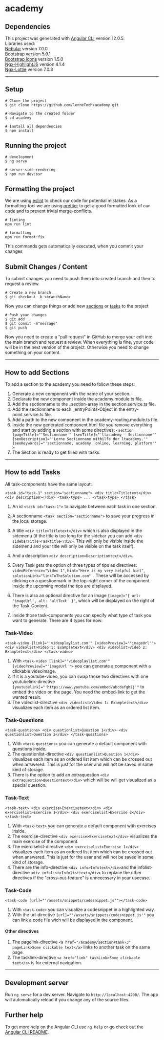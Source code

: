 # academy

## Dependencies

This project was generated with [Angular CLI](https://github.com/angular/angular-cli) version 12.0.5.  
Libraries used:  
[Nebular](https://akveo.github.io/nebular/) version 7.0.0  
[Bootstrap](https://getbootstrap.com/) version 5.0.1  
[Bootstrap Icons](https://icons.getbootstrap.com/) version 1.5.0  
[Ngx-HighlightJS](https://www.npmjs.com/package/ngx-highlightjs) version 4.1.4  
[Ngx-Lottie](https://www.npmjs.com/package/ngx-lottie) version 7.0.3

---

## Setup

```
# Clone the project
$ git clone https://github.com/lenneTech/academy.git

# Navigate to the created folder
$ cd academy

# Install all dependencies
$ npm install
```

## Running the project

```
# development
$ ng serve

# server-side rendering
$ npm run dev:ssr
```

## Formatting the project

We are using [eslint](https://www.npmjs.com/package/eslint) to check our code for potential mistakes.
As a formatting-tool we are using [prettier](https://www.npmjs.com/package/prettier) to get a good formatted look of our code and to prevent trivial merge-conflicts.

```
# linting
npm run lint

# formatting
npm run format:fix
```

This commands gets automatically executed, when you commit your changes

## Submit Changes / Content

To submit changes you need to push them into created branch and then to request a review.

```
# Create a new branch
$ git checkout -b <branchName>
```

Now you can change things or add new [sections](#How-to-add-Sections) or [tasks](#How-to-add-Tasks) to the project

```
# Push your changes
$ git add .
$ git commit -m"message"
$ git push
```

Now you need to create a "pull request" in GitHub to merge your edit into the main branch and request a review.
When everything is fine, your code will be in the next version of the project. Otherwise you need to change something on your content.

---

## How to add Sections

To add a section to the academy you need to follow these steps:

1. Generate a new component with the name of your section.
2. Declarate the new component inside the academy.module.ts file.
3. Add the sectionname to the \_section-array in the section.service.ts file.
4. Add the sectionname to each \_entryPoints-Object in the entry-point.service.ts file.
5. Add a path to the new component in the academy-routing.module.ts file.
6. Inside the new generated component.html file you remove everything and start by adding a section with some directives:
   `<section [pageTitle]="'Sectionname'" [seoTitle]="'ltacademy - Sectionname'" [seoDescription]="'Lerne Sectionname mithilfe der ltacademy.'" [seoKeywords]="'sectionname, academy, online, learning, platform'" > `
7. The Section is ready to get filled with tasks.

---

## How to add Tasks

All task-components have the same layout:

`<task id="task-1" section="sectionname"> <div title>Titletext</div> <div description></div> <task-type> ... </task-type> </task>`

1. An id `<task id="task-1">` to navigate between each task in one section.
2. A sectionname `<task section="sectionname">` to save your progress in the local storage.

3. A title `<div title>Titletext</div>` which is also displayed in the sidemenu (if the title is too long for the sidebar you can add `<div sidebarTitle>Tasktitle</div>`. This will only be visible inside the sidemenu and your title will only be visible on the task itself).
4. And a description `<div description>Descriptiontext</div>`.
5. Every Task gets the option of three types of tips as directives:
   `videoReference="Video 1"`,
   `hint="Here is my very helpful hint"`,
   `solutionLink="linkToTheSolution.com" `. These will be accessed by clicking on a questionmark in the top-right corner of the component. Inside the upcoming modal the tips are displayed.
6. There is also an optional directive for an image `[image]="{ url: 'imageUrl', alt: 'altText' }"`, which will be displayed on the right of the Task-Content.
7. Inside those task-components you can specify what type of task you want to generate. There are 4 types for now:

### Task-Video

`<task-video [link]="'videoplaylist.com'" [videoPreview]="'imageUrl'"> <div videolist>Video 1: Exampletext</div> <div videolist>Video 2: Exampletext</div> </task-video>`

1. With `<task-video [link]="'videoplaylist.com'" [videoPreview]="'imageUrl'">` you can generate a component with a clickable videoimage.
2. If it is a youtube-video, you can swap those two directives with one youtubelink-directive `[youtubelink]="'https://www.youtube.com/embed/abcdefghij'"` to embed the video on the page. You need the embed-link to get the wanted result.
3. The videolist-directive `<div videolist>Video 1: Exampletext</div>` visualizes each item as an ordered list item.

### Task-Questions

`<task-questions> <div questionlist>Question 1</div> <div questionlist>Question 2</div> </task-questions>`

1. With `<task-questions>` you can generate a default component with questions inside.
2. The questionlist-directive `<div questionlist>Question 1</div>` visualizes each item as an ordered list item which can be crossed out when answered. This is just for the user and will not be saved in some kind of storage.
3. There is the option to add an extraquestion `<div extraquestion>Questiontext</div>` which will be will get visualized as a special question.

### Task-Text

`<task-text> <div exercise>Exercisetext</div> <div exerciselist>Exercise 1</div> <div exerciselist>Exercise 2</div> </task-text>`

1. With `<task-text>` you can generate a default component with exercises inside.
2. The exercise-directive `<div exercise>Exercisetext</div>` visualizes the main exercise of the component.
3. The exerciselist-directive `<div exerciselist>Exercise 1</div>` visualizes each item as an ordered list item which can be crossed out when answered. This is just for the user and will not be saved in some kind of storage.
4. There are the info-directive `<div info>Infotext</div>`and the infolist-directive `<div infolist>Infolisttext</div>` to replace the other directives if the "cross-out-feature" is unnecessary in your usecase.

### Task-Code

`<task-code [url]="'/assets/snippets/codesnippet.js'"></task-code>`

1. With `<task-code>` you can visualize a codesnippet in a highlighted way.
2. With the url-directive `[url]="'/assets/snippets/codesnippet.js'"` you can link a code file wich will be displayed in the component.

#### Other directives

1. The pagelink-directive `<a href="/academy/section#task-3" pageLink>Some clickable text</a>` links to another task on the same page.
2. The tasklink-directive `<a href="link" taskLink>Some clickable text</a>` is for external navigation.

---

## Development server

Run `ng serve` for a dev server. Navigate to `http://localhost:4200/`. The app will automatically reload if you change any of the source files.

## Further help

To get more help on the Angular CLI use `ng help` or go check out the [Angular CLI README](https://github.com/angular/angular-cli/blob/master/README.md).
